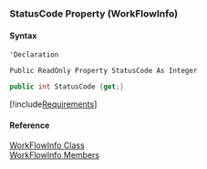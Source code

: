 ﻿### StatusCode Property (WorkFlowInfo)

#### Syntax

```vbnet
'Declaration

Public ReadOnly Property StatusCode As Integer
```

```csharp
public int StatusCode {get;}
```

[!include[Requirements](../partials/requirements.md)]

#### Reference

[WorkFlowInfo Class](fcSDK~FChoice.Foundation.Clarify.Workflow.WorkFlowInfo.md)  
[WorkFlowInfo Members](fcSDK~FChoice.Foundation.Clarify.Workflow.WorkFlowInfo_members.md)